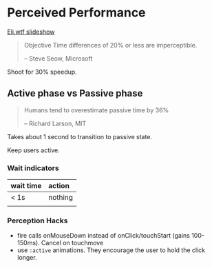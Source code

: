 # Perceived Performance

[Eli.wtf slideshow](http://assets.eli.wtf/talks/perceived-perf-perfmatters-2018/#/)

> Objective Time differences of 20% or less are imperceptible.
>
> – Steve Seow, Microsoft

Shoot for 30% speedup.

## Active phase vs Passive phase

> Humans tend to overestimate passive time by 36%
>
> – Richard Larson, MIT

Takes about 1 second to transition to passive state.

Keep users active.

### Wait indicators

| wait time | action |
| :--- | :--- |
| &lt; 1s | nothing |
|  |  |

### Perception Hacks

* fire calls onMouseDown instead of onClick/touchStart \(gains 100-150ms\). Cancel on touchmove
* use `:active` animations. They encourage the user to hold the click longer.



